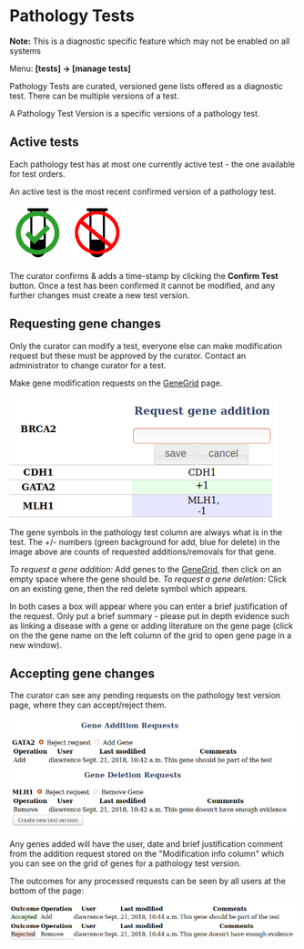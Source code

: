 # Pathology Tests

**Note:** This is a diagnostic specific feature which may not be enabled on all systems

Menu: **[tests] -> [manage tests]**

Pathology Tests are curated, versioned gene lists offered as a diagnostic test. There can be multiple versions of a test.

A Pathology Test Version is a specific versions of a pathology test.

## Active tests

Each pathology test has at most one currently active test - the one available for test orders.

An active test is the most recent confirmed version of a pathology test.

![Active test logo](images/test_tube_active.png)
![All other versions of tests](images/test_tube_obsolete.png)

The curator confirms & adds a time-stamp by clicking the **Confirm Test** button. Once a test has been confirmed it cannot be modified, and any further changes must create a new test version.

## Requesting gene changes

Only the curator can modify a test, everyone else can make modification request but these must be approved by the curator. Contact an administrator to change curator for a test.

Make gene modification requests on the [GeneGrid](../genes/genegrid.md) page.

![](images/request_gene_addition.png)

The gene symbols in the pathology test column are always what is in the test. The +/- numbers (green background for add, blue for delete) in the image above are counts of requested additions/removals for that gene.

_To request a gene addition:_ Add genes to the [GeneGrid](../genes/genegrid.md), then click on an empty space where the gene should be.
_To request a gene deletion:_ Click on an existing gene, then the red delete symbol which appears.

In both cases a box will appear where you can enter a brief justification of the request. Only put a brief summary - please put in depth evidence such as linking a disease with a gene or adding literature on the gene page (click on the the gene name on the left column of the grid to open gene page in a new window).

## Accepting gene changes

The curator can see any pending requests on the pathology test version page, where they can accept/reject them.

![](images/modifications.png)

Any genes added will have the user, date and brief justification comment from the addition request stored on the "Modification info column" which you can see on the grid of genes for a pathology test version.

The outcomes for any processed requests can be seen by all users at the bottom of the page:

![](images/request_outcomes.png)
